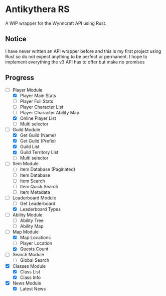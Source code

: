 # Antikythera RS

A WIP wrapper for the Wynncraft API using Rust.
## Notice

I have never written an API wrapper before and this is my first project using Rust so do not expect anything to be perfect or permanent. I hope to implement everything the v3 API has to offer but make no promises

## Progress
- [ ] Player Module
  - [x] Player Main Stats
  - [ ] Player Full Stats
  - [ ] Player Character List
  - [ ] Player Character Ability Map
  - [x] Online Player List
  - [ ] Multi selector
     
- [ ] Guild Module
  - [x] Get Guild (Name)
  - [x] Get Guild (Prefix)
  - [x] Guild List
  - [x] Guild Territory List
  - [ ] Multi selector
     
- [ ] Item Module
  - [ ] Item Database (Paginated)
  - [ ] Item Database
  - [ ] Item Search
  - [ ] Item Quick Search
  - [ ] Item Metadata
     
- [ ] Leaderboard Module
  - [ ] Get Leaderboard
  - [x] Leaderboard Types
     
- [ ] Ability Module
  - [ ] Ability Tree
  - [ ] Ability Map
     
- [ ] Map Module
  - [x] Map Locations
  - [ ] Player Location
  - [x] Quests Count
     
- [ ] Search Module
  - [ ] Global Search
     
- [x] Classes Module
  - [x] Class List
  - [x] Class Info
     
- [x] News Module
  - [x] Latest News
